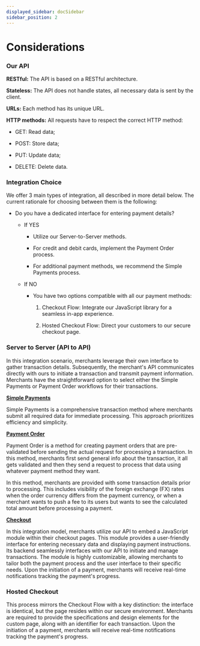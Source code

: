 ```yaml
---
displayed_sidebar: docSidebar
sidebar_position: 2
---
```


# Considerations

### Our API
**RESTful:** The API is based on a RESTful architecture.

**Stateless:** The API does not handle states, all necessary data is sent by the client.

**URLs:** Each method has its unique URL.

**HTTP methods:** All requests have to respect the correct HTTP method:

- GET: Read data;

- POST: Store data;

- PUT: Update data;

- DELETE: Delete data.

### Integration Choice
We offer 3 main types of integration, all described in more detail below. The current rationale for choosing between them is the following:

- Do you have a dedicated interface for entering payment details?

  - If YES

      - Utilize our Server-to-Server methods.

      - For credit and debit cards, implement the Payment Order process.

      - For additional payment methods, we recommend the Simple Payments process.

  - If NO

    - You have two options compatible with all our payment methods:

      1. Checkout Flow: Integrate our JavaScript library for a seamless in-app experience.

      2. Hosted Checkout Flow: Direct your customers to our secure checkout page.

### Server to Server (API to API)
In this integration scenario, merchants leverage their own interface to gather transaction details. Subsequently, the merchant's API communicates directly with ours to initiate a transaction and transmit payment information. Merchants have the straightforward option to select either the Simple Payments or Payment Order workflows for their transactions.

**[Simple Payments](#our-api)**

Simple Payments is a comprehensive transaction method where merchants submit all required data for immediate processing. This approach prioritizes efficiency and simplicity.

**[Payment Order](#our-api)**

Payment Order is a method for creating payment orders that are pre-validated before sending the actual request for processing a transaction. In this method, merchants first send general info about the transaction, it all gets validated and then they send a request to process that data using whatever payment method they want.

In this method, merchants are provided with some transaction details prior to processing. This includes visibility of the foreign exchange (FX) rates when the order currency differs from the payment currency, or when a merchant wants to push a fee to its users but wants to see the calculated total amount before processing a payment.

**[Checkout](#our-api)**

In this integration model, merchants utilize our API to embed a JavaScript module within their checkout pages. This module provides a user-friendly interface for entering necessary data and displaying payment instructions. Its backend seamlessly interfaces with our API to initiate and manage transactions. The module is highly customizable, allowing merchants to tailor both the payment process and the user interface to their specific needs. Upon the initiation of a payment, merchants will receive real-time notifications tracking the payment's progress.

### Hosted Checkout

This process mirrors the Checkout Flow with a key distinction: the interface is identical, but the page resides within our secure environment. Merchants are required to provide the specifications and design elements for the custom page, along with an identifier for each transaction. Upon the initiation of a payment, merchants will receive real-time notifications tracking the payment's progress.